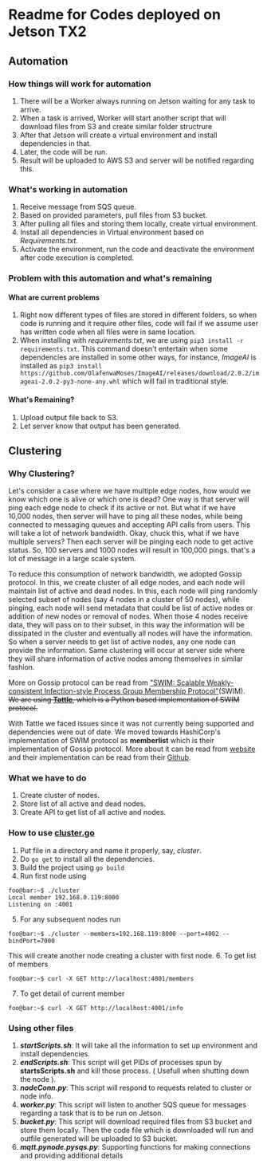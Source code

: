 # Readme for Codes deployed on Jetson TX2

## Automation
### How things will work for automation
1. There will be a Worker always running on Jetson waiting for any task to arrive.  
2. When a task is arrived, Worker will start another script that will download files from S3 and create similar folder structrure  
3. After that Jetson will create a virtual environment and install dependencies in that.  
4. Later, the code will be run.  
5. Result will be uploaded to AWS S3 and server will be notified regarding this.  

### What's working in automation
1. Receive message from SQS queue.
2. Based on provided parameters, pull files from S3 bucket.  
3. After pulling all files and storing them locally, create virtual environment.  
4. Install all dependencies in Virtual environment based on _Requirements.txt_.  
5. Activate the environment, run the code and deactivate the environment after code execution is completed.  

### Problem with this automation and what's remaining
#### What are current problems
1. Right now different types of files are stored in different folders, so when code is running and it require other files, code will fail if we assume user has written code when all files were in same location.  
2. When installing with _requirements.txt_, we are using `pip3 install -r requirements.txt`. This command doesn't entertain when some dependencies are installed in some other ways, for instance, _ImageAI_ is installed as `pip3 install https://github.com/OlafenwaMoses/ImageAI/releases/download/2.0.2/imageai-2.0.2-py3-none-any.whl` which will fail in traditional style.  
#### What's Remaining?
1. Upload output file back to S3.  
2. Let server know that output has been generated.  

## Clustering
### Why Clustering?
Let's consider a case where we have multiple edge nodes, how would we know which one is alive or which one is dead? One way is that server will ping each edge node to check if its active or not. But what if we have 10,000 nodes, then server will have to ping all these nodes, while being connected to messaging queues and accepting API calls from users. This will take a lot of network bandwidth. Okay, chuck this, what if we have multiple servers? Then each server will be pinging each node to get active status. So, 100 servers and 1000 nodes will result in 100,000 pings. that's a lot of message in a large scale system.  

To reduce this consumption of network bandwidth, we adopted Gossip protocol. In this, we create cluster of all edge nodes, and each node will maintain list of active and dead nodes. In this, each node will ping randomly selected subset of nodes (say 4 nodes in a cluster of 50 nodes), while pinging, each node will send metadata that could be list of active nodes or addition of new nodes or removal of nodes. When those 4 nodes receive data, they will pass on to their subset, in this way the information will be dissipated in the cluster and eventually all nodes will have the information. So when a server needs to get list of active nodes, any one node can provide the information. Same clustering will occur at server side where they will share information of active nodes among themselves in similar fashion.  

More on Gossip protocol can be read from [ "SWIM: Scalable Weakly-consistent Infection-style Process Group Membership Protocol"](https://ieeexplore.ieee.org/document/1028914/)(SWIM).  
~~We are using **[Tattle](https://github.com/kippandrew/tattle)**, which is a Python based implementation of SWIM protocol.~~

With Tattle we faced issues since it was not currently being supported and dependencies were out of date. We moved towards HashiCorp's implementation of SWIM protocol as **memberlist** which is their implementation of Gossip protocol. More about it can be read from [website](https://www.serf.io/docs/internals/gossip.html) and their implementation can be read from their [Github](https://github.com/hashicorp/memberlist).

### What we have to do
1. Create cluster of nodes.  
2. Store list of all active and dead nodes.  
3. Create API to get list of all active and nodes.  

### How to use [cluster.go](https://github.com/mhn10/edge-analytics-dashboard/blob/NodesStatus/Jetson/cluster/cluster.go)
1. Put file in a directory and name it properly, say, _cluster_.
2. Do `go get` to install all the dependencies.  
3. Build the project using `go build`  
4. Run first node using 
```cluster
foo@bar:~$ ./cluster
Local member 192.168.0.119:8000
Listening on :4001
```
5. For any subsequent nodes run
```console
foo@bar:~$ ./cluster --members=192.168.119:8000 --port=4002 --bindPort=7000
```
This will create another node creating a cluster with first node.
6. To get list of members
```console
foo@bar:~$ curl -X GET http://localhost:4001/members
```
7. To get detail of current member
```console
foo@bar:~$ curl -X GET http://localhost:4001/info
```

### Using other files
1. **_startScripts.sh_**: It will take all the information to set up environment and install dependencies.  
2. **_endScripts.sh_**: This script will get PIDs of processes spun by __startsScripts.sh__ and kill those process. ( Usefull when shutting down the node ).  
3. **_nodeConn.py_**: This script will respond to requests related to cluster or node info.  
4. **_worker.py_**: This script will listen to another SQS queue for messages regarding a task that is to be run on Jetson.  
5. **_bucket.py_**: This script will download required files from S3 bucket and store them locally. Then the code file which is downloaded will run and outfile generated will be uploaded to S3 bucket.
6. **_mqtt.py_****_node.py_****_sqs.py_**: Supporting functions for making connections and providing additional details